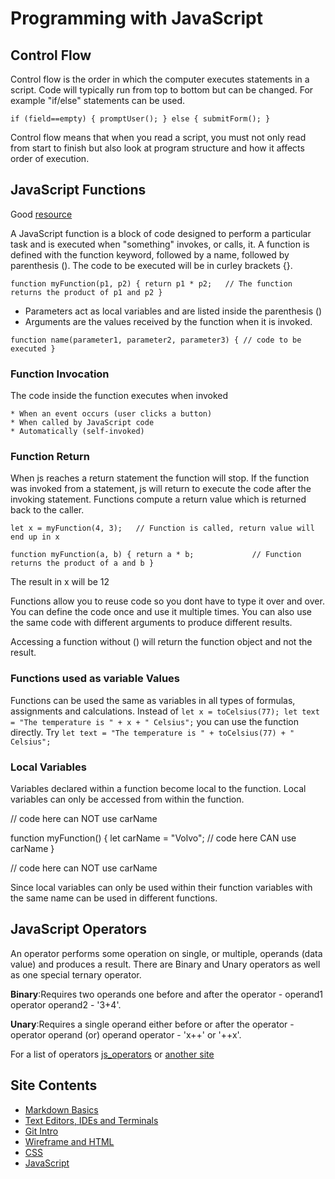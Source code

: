 # Programming with JavaScript
## Control Flow
Control flow is the order in which the computer executes statements in a script. Code will typically run from top to bottom but can be changed. For example "if/else" statements can be used. 

`if (field==empty) {
    promptUser();
} else {
    submitForm();
}`

Control flow means that when you read a script, you must not only read from start to finish but also look at program structure and how it affects order of execution.

## JavaScript Functions 
Good [resource](https://developer.mozilla.org/en-US/docs/Web/JavaScript/Guide/Functions)

A JavaScript function is a block of code designed to perform a particular task and is executed when "something" invokes, or calls, it. A function is defined with the function keyword, followed by a name, followed by parenthesis (). The code to be executed will be in curley brackets {}. 

`function myFunction(p1, p2) {
  return p1 * p2;   // The function returns the product of p1 and p2
}`

* Parameters act as local variables and are listed inside the parenthesis ()
* Arguments are the values received by the function when it is invoked.

`function name(parameter1, parameter2, parameter3) { // code to be executed }`

### Function Invocation

The code inside the function executes when invoked 

    * When an event occurs (user clicks a button)
    * When called by JavaScript code
    * Automatically (self-invoked)

### Function Return

When js reaches a return statement the function will stop. If the function was invoked from a statement, js will return to execute the code after the invoking statement. Functions compute a return value which is returned back to the caller. 

`let x = myFunction(4, 3);   // Function is called, return value will end up in x`

`function myFunction(a, b) {
  return a * b;             // Function returns the product of a and b
}`

The result in x will be 12

Functions allow you to reuse code so you dont have to type it over and over. You can define the code once and use it multiple times. You can also use the same code with different arguments to produce different results.

Accessing a function without () will return the function object and not the result. 

### Functions used as variable Values

Functions can be used the same as  variables in all types of formulas, assignments and calculations. Instead of `let x = toCelsius(77); let text = "The temperature is " + x + " Celsius";` you can use the function directly. Try `let text = "The temperature is " + toCelsius(77) + " Celsius";`

### Local Variables

Variables declared within a function become local to the function. Local variables can only be accessed from within the function.

// code here can NOT use carName

function myFunction() {
  let carName = "Volvo";
  // code here CAN use carName
}

// code here can NOT use carName

Since local variables can only be used within their function variables with the same name can be used in different functions.

## JavaScript Operators

An operator performs some operation on single, or multiple, operands (data value) and produces a result. There are Binary and Unary operators as well as one special ternary operator. 

**Binary**:Requires two operands one before and after the operator - operand1 operator operand2 - '3+4'.

**Unary**:Requires a single operand either before or after the operator - operator operand (or) operand operator - 'x++' or '++x'.

For a list of operators [js_operators](https://www.w3schools.com/js/js_operators.asp) or [another site](https://developer.mozilla.org/en-US/docs/Web/JavaScript/Guide/Expressions_and_Operators)

## Site Contents 
* [Markdown Basics](https://dustinhall.github.io/reading-notes/markdown)
* [Text Editors, IDEs and Terminals](https://dustinhall.github.io/reading-notes/text-editor)
* [Git Intro](https://dustinhall.github.io/reading-notes/git-intro)
* [Wireframe and HTML](https://dustinhall.github.io/reading-notes/wireframe-html)
* [CSS](https://dustinhall.github.io/reading-notes/css)
* [JavaScript](https://dustinhall.github.io/reading-notes/javascript)